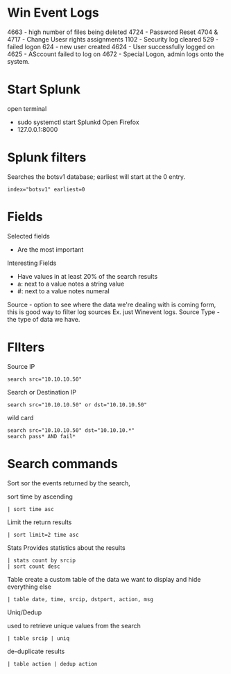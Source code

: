 # Win Event Logs
4663 - high number of files being deleted
4724 - Password Reset
4704 & 4717 - Change Usesr rights assignments
1102 - Security log cleared
529 - failed logon
624 - new user created
4624 - User successfully logged on
4625 - ASccount failed to log on
4672 - Special Logon, admin logs onto the system. 


# Start Splunk
open terminal
- sudo systemctl start Splunkd
Open Firefox
- 127.0.0.1:8000

# Splunk filters
Searches the botsv1 database; earliest will start at the 0 entry. 
```
index="botsv1" earliest=0
```

# Fields
Selected fields 
- Are the most important

Interesting Fields
- Have values in at least 20% of the search results
- a: next to a value notes a string value
- #: next to a value notes numeral


Source - option to see where the data we're dealing with is coming form, this is good way to filter log sources Ex. just Winevent logs. 
Source Type - the type of data we have. 


# FIlters
Source IP
```
search src="10.10.10.50"
```

Search or Destination IP
```
search src="10.10.10.50" or dst="10.10.10.50"
```
wild card
```
search src="10.10.10.50" dst="10.10.10.*"
search pass* AND fail*
```


# Search commands
Sort
sor the events returned by the search, 

sort time by ascending
```
| sort time asc
```
Limit the return results
```
| sort limit=2 time asc
```


Stats
Provides statistics about the results
```
| stats count by srcip
| sort count desc
```

Table 
create a custom table of the data we want to display and hide everything else

```
| table date, time, srcip, dstport, action, msg
```

Uniq/Dedup

used to retrieve unique values from the search
```
| table srcip | uniq
```
de-duplicate results
```
| table action | dedup action
```
